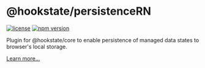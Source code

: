 # @hookstate/persistenceRN

[![license](https://img.shields.io/github/license/avkonst/hookstate)](https://img.shields.io/github/license/avkonst/hookstate) [![npm version](https://img.shields.io/npm/v/@hookstate/persistence.svg?maxAge=300&label=version&colorB=007ec6)](https://www.npmjs.com/package/@hookstate/persistence)

Plugin for @hookstate/core to enable persistence of managed data states to browser's local storage.

[Learn more...](https://hookstate.js.org/docs/extensions-persistence)
